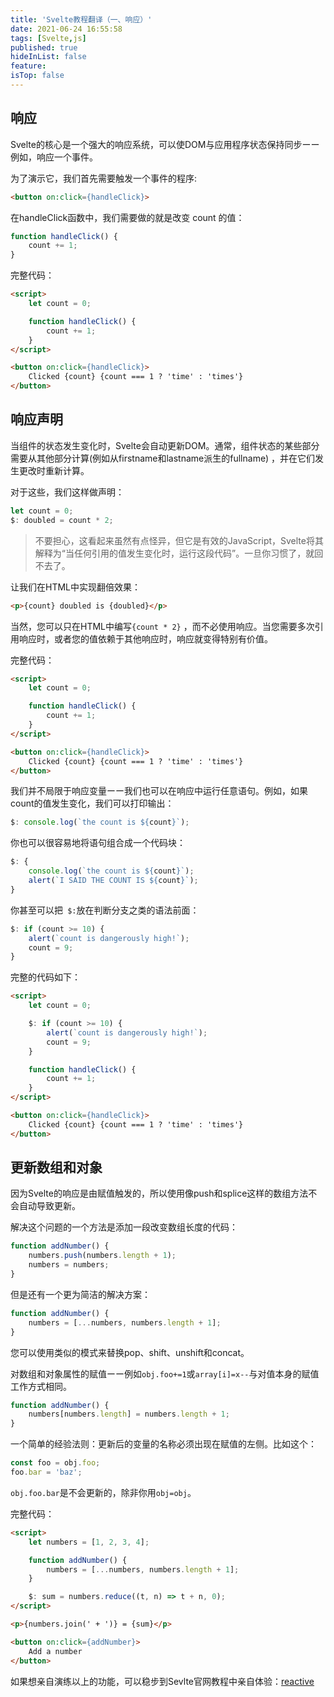```yaml
---
title: 'Svelte教程翻译（一、响应）'
date: 2021-06-24 16:55:58
tags: [Svelte,js]
published: true
hideInList: false
feature: 
isTop: false
---
```

## 响应

Svelte的核心是一个强大的响应系统，可以使DOM与应用程序状态保持同步ーー例如，响应一个事件。

为了演示它，我们首先需要触发一个事件的程序:

```html
<button on:click={handleClick}>
```

在handleClick函数中，我们需要做的就是改变 count 的值：

```javascript
function handleClick() {
	count += 1;
}
```

完整代码：

```html
<script>
	let count = 0;

	function handleClick() {
		count += 1;
	}
</script>

<button on:click={handleClick}>
	Clicked {count} {count === 1 ? 'time' : 'times'}
</button>
```



## 响应声明

当组件的状态发生变化时，Svelte会自动更新DOM。通常，组件状态的某些部分需要从其他部分计算(例如从firstname和lastname派生的fullname) ，并在它们发生更改时重新计算。

对于这些，我们这样做声明：

```javascript
let count = 0;
$: doubled = count * 2;
```

>不要担心，这看起来虽然有点怪异，但它是有效的JavaScript，Svelte将其解释为“当任何引用的值发生变化时，运行这段代码”。一旦你习惯了，就回不去了。

让我们在HTML中实现翻倍效果：

```html
<p>{count} doubled is {doubled}</p>
```

当然，您可以只在HTML中编写`{count * 2}` ，而不必使用响应。当您需要多次引用响应时，或者您的值依赖于其他响应时，响应就变得特别有价值。

完整代码：

```html
<script>
	let count = 0;

	function handleClick() {
		count += 1;
	}
</script>

<button on:click={handleClick}>
	Clicked {count} {count === 1 ? 'time' : 'times'}
</button>
```

我们并不局限于响应变量ーー我们也可以在响应中运行任意语句。例如，如果count的值发生变化，我们可以打印输出：

```javascript
$: console.log(`the count is ${count}`);
```

你也可以很容易地将语句组合成一个代码块：

```javascript
$: {
	console.log(`the count is ${count}`);
	alert(`I SAID THE COUNT IS ${count}`);
}
```

你甚至可以把` $:`放在判断分支之类的语法前面：

```javascript
$: if (count >= 10) {
	alert(`count is dangerously high!`);
	count = 9;
}
```

完整的代码如下：

```html
<script>
	let count = 0;

	$: if (count >= 10) {
		alert(`count is dangerously high!`);
		count = 9;
	}

	function handleClick() {
		count += 1;
	}
</script>

<button on:click={handleClick}>
	Clicked {count} {count === 1 ? 'time' : 'times'}
</button>
```



## 更新数组和对象

因为Svelte的响应是由赋值触发的，所以使用像push和splice这样的数组方法不会自动导致更新。

解决这个问题的一个方法是添加一段改变数组长度的代码：

```javascript
function addNumber() {
	numbers.push(numbers.length + 1);
	numbers = numbers;
}
```

但是还有一个更为简洁的解决方案：

```javascript
function addNumber() {
	numbers = [...numbers, numbers.length + 1];
}
```

您可以使用类似的模式来替换pop、shift、unshift和concat。

对数组和对象属性的赋值ーー例如`obj.foo+=1`或`array[i]=x--`与对值本身的赋值工作方式相同。

```javascript
function addNumber() {
	numbers[numbers.length] = numbers.length + 1;
}
```

一个简单的经验法则：更新后的变量的名称必须出现在赋值的左侧。比如这个：

```javascript
const foo = obj.foo;
foo.bar = 'baz';
```

`obj.foo.bar`是不会更新的，除非你用`obj=obj`。

完整代码：

```html
<script>
	let numbers = [1, 2, 3, 4];

	function addNumber() {
		numbers = [...numbers, numbers.length + 1];
	}

	$: sum = numbers.reduce((t, n) => t + n, 0);
</script>

<p>{numbers.join(' + ')} = {sum}</p>

<button on:click={addNumber}>
	Add a number
</button>
```

如果想亲自演练以上的功能，可以稳步到Sevlte官网教程中亲自体验：[reactive](https://svelte.dev/tutorial/reactive-assignments)


